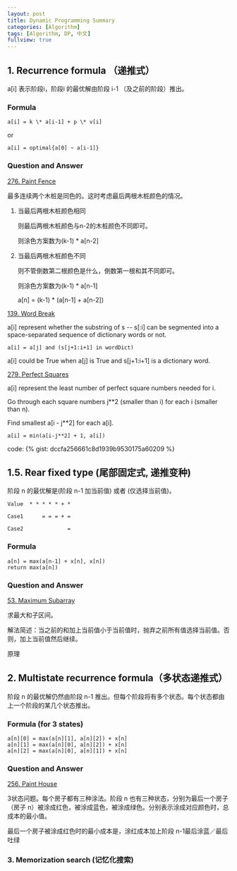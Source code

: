 ```yaml
---
layout: post
title: Dynamic Programming Summary
categories: [Algorithm]
tags: [Algorithm, DP, 中文]
fullview: true
---
```

## 1. Recurrence formula （递推式）

a[i] 表示阶段i，阶段i 的最优解由阶段 i-1 （及之前的阶段）推出。

### Formula

	a[i] = k \* a[i-1] + p \* v[i]

or

	a[i] = optimal{a[0] ~ a[i-1]}

### Question and Answer

[276. Paint Fence](https://leetcode.com/problems/paint-fence/)

最多连续两个木桩是同色的。这时考虑最后两根木桩颜色的情况。

1. 当最后两根木桩颜色相同

   则最后两根木桩颜色与n-2的木桩颜色不同即可。
   
   则涂色方案数为(k-1) \* a[n-2]
   
2. 当最后两根木桩颜色不同
   
   则不管倒数第二根颜色是什么，倒数第一根和其不同即可。
   
   则涂色方案数为(k-1) \* a[n-1]

	a[n] = (k-1) \* (a[n-1] + a[n-2])



[139. Word Break](https://leetcode.com/problems/word-break/)

a[i] represent whether the substring of s -- s[:i] can be segmented into a space-separated sequence of dictionary words or not. 

	a[i] = a[j] and (s[j+1:i+1] in wordDict)

a[i] could be True when a[j] is True and s[j+1:i+1] is a dictionary word.


[279. Perfect Squares](https://leetcode.com/problems/perfect-squares/)

a[i] represent the least number of perfect square numbers needed for i.

Go through each square numbers j**2 (smaller than i) for each i (smaller than n).

Find smallest a[i - j**2] for each a[i].


	a[i] = min(a[i-j**2] + 1, a[i])

code: {% gist: dccfa256661c8d1939b9530175a60209 %}


## 1.5. Rear fixed type (尾部固定式, 递推变种)

阶段 n 的最优解是(阶段 n-1 加当前值) 或者 (仅选择当前值)。

	Value  * * * * * + *
	  
	Case1      = = = + =
	
	Case2              =
 
### Formula
	
	a[n] = max(a[n-1] + x[n], x[n])
	return max(a[n])

### Question and Answer

[53. Maximum Subarray](https://leetcode.com/problems/maximum-subarray/)

求最大和子区间。

解法简述：当之前的和加上当前值小于当前值时，抛弃之前所有值选择当前值。否则，加上当前值然后继续。

原理



## 2. Multistate recurrence formula（多状态递推式）

阶段 n 的最优解仍然由阶段 n-1 推出。但每个阶段将有多个状态。每个状态都由上一个阶段的某几个状态推出。

### Formula (for 3 states)

	a[n][0] = max(a[n][1], a[n][2]) + x[n]
	a[n][1] = max(a[n][0], a[n][2]) + x[n]
	a[n][2] = max(a[n][0], a[n][1]) + x[n]

### Question and Answer

[256. Paint House](https://leetcode.com/problems/paint-house/)

3状态问题。每个房子都有三种涂法。阶段 n 也有三种状态，分别为最后一个房子（房子 n）被涂成红色，被涂成蓝色，被涂成绿色。分别表示涂成对应颜色时，总成本的最小值。

最后一个房子被涂成红色时的最小成本是，涂红成本加上阶段 n-1最后涂蓝／最后吐绿



### 3. Memorization search (记忆化搜索)




